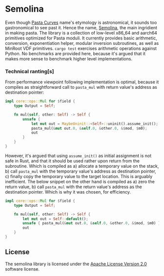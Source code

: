 # Semolina

Even though [Pasta Curves](https://electriccoin.co/blog/the-pasta-curves-for-halo-2-and-beyond/) name's etymology is astronomical, it sounds too gastronomical to see past it. Hence the name, [Semolina](https://en.wikipedia.org/wiki/Semolina), the main ingridient in making pasta. The library is a collection of low-level x86_64 and aarch64 primitives optimized for Pasta moduli. It currently provides basic arithmetic, conversion, exponentiation helper, modular inversion subroutines, as well as MinRoot VDF primitives. `cargo test` exercises arithmetic operations against Python. No benchmarks are provided here, because it's argued that it makes more sense to benchmark higher level implementations.

### Technical ranting[s]

From performance viewpoint following implementation is optimal, because it compiles as straightforward call to `pasta_mul` with return value's address as destination pointer:
```Rust
impl core::ops::Mul for $field {
    type Output = Self;

    fn mul(self, other: Self) -> Self {
        unsafe {
            let mut out = MaybeUninit::<Self>::uninit().assume_init();
            pasta_mul(&mut out.0, &self.0, &other.0, &$mod, $m0);
            out
        }
    }
}
```
However, it's argued that using `assume_init()` as initial assignment is not safe in Rust, and that it should be used rather upon return from the subroutine. Which is compiled as a) allocate a temporary value on the stack, b) call `pasta_mul` with the temporary value's address as destination pointer, c) finally copy the temporary value to the target location. This is arguably inefficient. The below snippet on the other hand is compiled as a) zero the return value, b) call `pasta_mul` with the return value's address as the destination pointer. Which is why it was chosen, for efficiency.
```Rust
impl core::ops::Mul for $field {
    type Output = Self;

    fn mul(self, other: Self) -> Self {
        let mut out = Self::default();
        unsafe { pasta_mul(&mut out.0, &self.0, &other.0, &$mod, $m0) };
        out
    }
}
```

## License
The semolina library is licensed under the [Apache License Version 2.0](LICENSE) software license.

